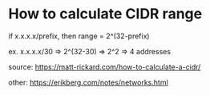 # How to calculate CIDR range
if x.x.x.x/prefix, then
range = 2^(32-prefix)

ex. x.x.x.x/30 => 2^(32-30) => 2^2 => 4 addresses


source: https://matt-rickard.com/how-to-calculate-a-cidr/

other:
https://erikberg.com/notes/networks.html
